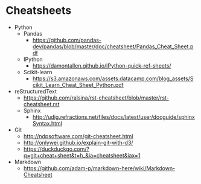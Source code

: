 # Cheatsheets
- Python
  - Pandas
    - https://github.com/pandas-dev/pandas/blob/master/doc/cheatsheet/Pandas_Cheat_Sheet.pdf
  - IPython
    - https://damontallen.github.io/IPython-quick-ref-sheets/
  - Scikit-learn
    - https://s3.amazonaws.com/assets.datacamp.com/blog_assets/Scikit_Learn_Cheat_Sheet_Python.pdf
- reStructuredText
  - https://github.com/ralsina/rst-cheatsheet/blob/master/rst-cheatsheet.rst
  - Sphinx
    - http://udig.refractions.net/files/docs/latest/user/docguide/sphinxSyntax.html
- Git
  - http://ndpsoftware.com/git-cheatsheet.html
  - http://onlywei.github.io/explain-git-with-d3/
  - https://duckduckgo.com/?q=git+cheat+sheet&t=h_&ia=cheatsheet&iax=1
- Markdown
  - https://github.com/adam-p/markdown-here/wiki/Markdown-Cheatsheet
